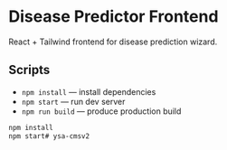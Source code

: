 # Disease Predictor Frontend

React + Tailwind frontend for disease prediction wizard.

## Scripts

- `npm install` — install dependencies
- `npm start` — run dev server
- `npm run build` — produce production build
```bash
npm install
npm start#   y s a - c m s v 2  
 